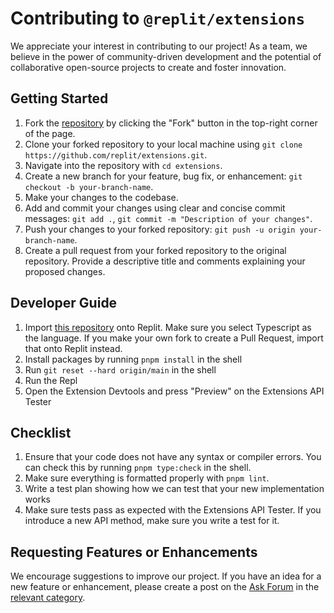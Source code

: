 # Contributing to `@replit/extensions`

We appreciate your interest in contributing to our project! As a team, we believe in the power of community-driven development and the potential of collaborative open-source projects to create and foster innovation.

## Getting Started

1. Fork the [repository](https://github.com/replit/extensions) by clicking the "Fork" button in the top-right corner of the page.
2. Clone your forked repository to your local machine using `git clone https://github.com/replit/extensions.git`.
3. Navigate into the repository with `cd extensions`.
4. Create a new branch for your feature, bug fix, or enhancement: `git checkout -b your-branch-name`.
5. Make your changes to the codebase.
6. Add and commit your changes using clear and concise commit messages: `git add .`, `git commit -m "Description of your changes"`.
7. Push your changes to your forked repository: `git push -u origin your-branch-name`.
8. Create a pull request from your forked repository to the original repository. Provide a descriptive title and comments explaining your proposed changes.

## Developer Guide

1. Import [this repository](https://replit.com/github/replit/extensions) onto Replit. Make sure you select Typescript as the language. If you make your own fork to create a Pull Request, import that onto Replit instead.
2. Install packages by running `pnpm install` in the shell
3. Run `git reset --hard origin/main` in the shell
4. Run the Repl
5. Open the Extension Devtools and press "Preview" on the Extensions API Tester

## Checklist

1. Ensure that your code does not have any syntax or compiler errors. You can check this by running `pnpm type:check` in the shell.
2. Make sure everything is formatted properly with `pnpm lint`.
3. Write a test plan showing how we can test that your new implementation works
4. Make sure tests pass as expected with the Extensions API Tester.  If you introduce a new API method, make sure you write a test for it.

## Requesting Features or Enhancements

We encourage suggestions to improve our project. If you have an idea for a new feature or enhancement, please create a post on the [Ask Forum](https://ask.replit.com) in the [relevant category](https://ask.replit.com/c/extensions).
